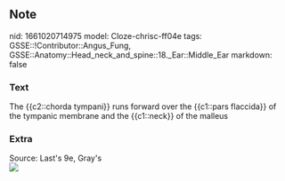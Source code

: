 ## Note
nid: 1661020714975
model: Cloze-chrisc-ff04e
tags: GSSE::!Contributor::Angus_Fung, GSSE::Anatomy::Head_neck_and_spine::18._Ear::Middle_Ear
markdown: false

### Text
The {{c2::chorda tympani}} runs forward over the {{c1::pars flaccida}} of the tympanic membrane and the {{c1::neck}} of the malleus

### Extra
<div>
  <div>
    <div>
      Source: Last's 9e, Gray's
    </div>
  </div>
</div><img src=
"paste-e87b3fcbfe8e729398bc5f1def37b059af2119d6.jpg">
